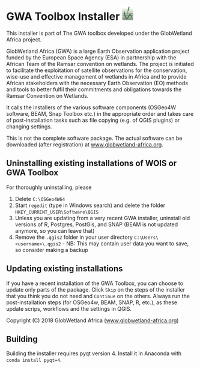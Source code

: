 # GWA Toolbox Installer <img src="https://github.com/DHI-GRAS/GWA_Installer/blob/master/GWA.ico" height="40">

This installer is part of The GWA toolbox developed under the GlobWetland Africa project. 

GlobWetland Africa (GWA) is a large Earth Observation application project funded by the European Space Agency (ESA) in partnership with
the African Team of the Ramsar convention on wetlands. The project is initiated to facilitate the exploitation of satellite observations
for the conservation, wise-use and effective management of wetlands in Africa and to provide African stakeholders with the necessary Earth
Observation (EO) methods and tools to better fulfil their commitments and obligations towards the Ramsar Convention on Wetlands. 

It calls the installers of the various software components (OSGeo4W software, BEAM, Snap Toolbox etc.) in the appropriate order and takes
care of post-installation tasks such as file copying (e.g. of QGIS plugins) or changing settings.

This is not the complete  software package. The actual software can be downloaded (after registration) at www.globwetland-africa.org.

## Uninstalling existing installations of WOIS or GWA Toolbox

For thoroughly uninstalling, please

1.	Delete `C:\OSGeo4W64`
2.	Start `regedit` (type in Windows search) and delete the folder `HKEY_CURRENT_USER\Software\QGIS`
3.	Unless you are updating from a very recent GWA installer, uninstall old versions of R, Postgres, PostGis, and SNAP (BEAM is not updated anymore, so you can leave that)
4.	Remove the `.qgis2` folder in your user directory `C:\Users\<username>\.qgis2` - NB: This may contain user data you want to save, so consider making a backup

## Updating existing installations

If you have a recent installation of the GWA Toolbox, you can choose to update only parts of the package. Click `Skip` on the steps of the installer that you think you do not need and `Continue` on the others. Always run the post-installation steps (for OSGeo4w, BEAM, SNAP, R, etc.), as these update scrips, workflows and the settings in QGIS.

Copyright (C) 2018 GlobWetland Africa (www.globwetland-africa.org) 


## Building

Building the installer requires pyqt version 4. Install it in Anaconda with `conda install pyqt=4`.
